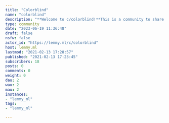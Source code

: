 ```yaml
---
title: "Colorblind" 
name: "colorblind"
description: "**Welcome to c/colorblind!**This is a community to share your experiences and anecdotes with colourblindness, and how it affects your life.This community is to offer resources for both colourblind and people with normal vision for better awareness and understanding of this condition. We have custom flair available above to signal what type of colourblindness you have or if you have Normal Vision too!******Unsure if you are colourblind or not?** There are various tests on the internet, but note that they are not always accurate, and your computer monitor might display colours incorrectly, giving incorrect results.Here are a few web-based tests http://www.archimedes-lab.org/colorblindnesstest.htmlhttp://enchroma.com/test/instructions/https://colormax.org/color-blind-test/https://colorlitelens.com/color-blindness-test.htmhttps://www.colorlitelens.com/mosaic-test.html / https://www.colorlitelens.com/tritan-color-blind-testThe best way to find out if you are colourblind is to go to your optometrist and ask for a **printed Ishihara Colour Vision Deficiency test.**Color blindness/Colourblindness can be spelt however you like as long as the point gets across. For clarity, if you mean being able to see no colour at all please point that out clearly or use total color blindness.******Rules:**1. All content should be somehow relevant to color blindness.2. Do not encourage users to break the [Lemmy's Code of Conduct](https://join.lemmy.ml/docs/en/code_of_conduct.html)3. Repetitive topics will be removed, you should use the search function before posting. Repetitive topics cover anything that the community feels is posted too much. Yes, we have heard about Enchroma glasses..4. No racism/sexism/homophobia or other hate-based speech. Directly calling out or providing enough information to cause a witch-hunt of another user is not allowed.5. Memes are allowed, but nothing too rude or offensive. 6. Posts of Vision Tests/Ishihara Plates must include the Normal Color Vision result in the Title or Comments before people need to ask what it is."
type: community
date: "2023-06-19 11:36:48"
draft: false
nsfw: false
actor_id: "https://lemmy.ml/c/colorblind"
host: lemmy.ml
lastmod: "2021-02-13 17:28:57"
published: "2021-02-13 17:23:45"
subscribers: 18
posts: 0
comments: 0
weight: 0
dau: 2
wau: 2
mau: 2
instances:
- "lemmy_ml"
tags: 
- "lemmy_ml"

---
```

